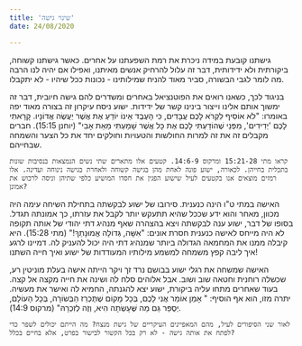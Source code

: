 ```yaml
---
title: 'שינוי גישה'
date: 24/08/2020

---
```


גישתנו קובעת במידה ניכרת את רמת השפעתנו על אחרים. כאשר גישתנו קשוחה, ביקורתית ולא ידידותית, דבר זה עלול להרחיק אנשים מאיתנו, ואפילו אם יהיה לנו הרבה מה לומר לגבי הבשורה, סביר מאוד להניח שמילותינו - נכונות ככל שיהיו - לא יתקבלו.

בניגוד לכך, כשאנו רואים את הפוטנציאל באחרים ומשדרים להם גישה חיובית, דבר זה ימשוך אותם אלינו וייצור בינינו קשר של ידידות. ישוע ניסח עיקרון זה בצורה מאוד יפה באומרו: "לֹא אוֹסִיף לִקְרֹא לָכֶם עֲבָדִים, כִּי הָעֶבֶד אֵינוֹ יוֹדֵעַ אֶת אֲשֶׁר יַעֲשֶׂה אֲדוֹנָיו. קָרָאתִי לָכֶם 'יְדִידִים', מִפְּנֵי שֶׁהוֹדַעְתִּי לָכֶם אֶת כָּל אֲשֶׁר שָׁמַעְתִּי מֵאֵת אָבִי" (יוחנן 15:15). חברים מקבלים זה את זה למרות החולשות והטעויות וחולקים יחד את כל הצער והשמחה שבחייהם.

`קראו מתי 15:21-28 ומרקוס 14:6-9. קטעים אלו מתארים שתי נשים הנמצאות בנסיבות שונות בתכלית בחייהן. לכאורה, ישוע פונה לאחת מהן בגישה קשוחה ולאחרת בגישה נינוחה ועדינה. אלו רמזים מוצאים אנו בקטעים לעיל שישוע הפגין את חסדו המושיע כלפי שתיהן וניסה לרכוש את אמונן?`

האישה במתי ט"ו הינה כנענית. סירובו של ישוע לבקשתה בתחילת השיחה עימה היה מכוון, מאחר והוא ידע שככל שהיא תתעקש יותר לקבל את עזרתו, כך אמונתה תגדל. בסופו של דבר, ישוע ענה לבקשתה ויצא בהצהרה שאף מנהיג דתי יהודי של אותה תקופה לא היה מייחס לאישה כנענית חסרת אונים: "אִשָּׁה, גְּדוֹלָה אֱמוּנָתֵךְ!" (מתי 15:28). היא קיבלה ממנו את המחמאה הגדולה ביותר שמנהיג דתי היה יכול להעניק לה. דמיינו לרגע איך ליבה קפץ משמחה למשמע מילותיו המעודדות של ישוע ואיך חייה השתנו!

האישה שמשחה את רגלי ישוע בבושם נרד זך ויקר הייתה אישה בעלת מוניטין רע, שכשלה רוחנית וחטאה שוב ושוב. אבל אלוהים סלח לה ושינה את חייה מקצה אל קצה. בעוד שאחרים מתחו עליה ביקורת, ישוע יצא להגנתה, החמיא לה ואישר את מעשיה. יתרה מזו, הוא אף הוסיף: " אָמֵן אוֹמֵר אֲנִי לָכֶם, בְּכָל מָקוֹם שֶׁתֻּכְרַז הַבְּשׂוֹרָה, בְּכָל הָעוֹלָם, יְסֻפַּר גַּם מַה שֶּׁעָשְׂתָה הִיא, וְזֶה לְזִכְרָהּ" (מרקוס 14:9).

`לאור שני הסיפורים לעיל, מהם המאפיינים העיקריים של גישת מנצח? מה הייתם יכולים לשפר כדי לפתח את אותה גישה - לא רק בכל הקשור לבישור בפרט, אלא בחיים בכלל?`